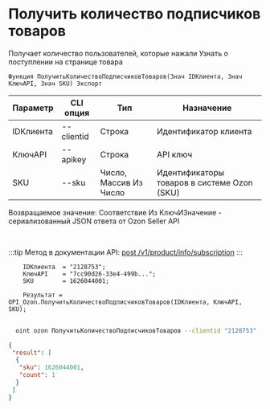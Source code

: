 ﻿---
sidebar_position: 16
---

# Получить количество подписчиков товаров
 Получает количество пользователей, которые нажали Узнать о поступлении на странице товара



`Функция ПолучитьКоличествоПодписчиковТоваров(Знач IDКлиента, Знач КлючAPI, Знач SKU) Экспорт`

  | Параметр | CLI опция | Тип | Назначение |
  |-|-|-|-|
  | IDКлиента | --clientid | Строка | Идентификатор клиента |
  | КлючAPI | --apikey | Строка | API ключ |
  | SKU | --sku | Число, Массив Из Число | Идентификаторы товаров в системе Ozon (SKU) |

  
  Возвращаемое значение:   Соответствие Из КлючИЗначение - сериализованный JSON ответа от Ozon Seller API

<br/>

:::tip
Метод в документации API: [post /v1/product/info/subscription](https://docs.ozon.ru/api/seller/#operation/ProductAPI_GetProductInfoSubscription)
:::
<br/>


```bsl title="Пример кода"
    IDКлиента  = "2128753";
    КлючAPI    = "7cc90d26-33e4-499b...";
    SKU        = 1626044001;

    Результат = OPI_Ozon.ПолучитьКоличествоПодписчиковТоваров(IDКлиента, КлючAPI, SKU);
```



```sh title="Пример команды CLI"
    
  oint ozon ПолучитьКоличествоПодписчиковТоваров --clientid "2128753" --apikey "7cc90d26-33e4-499b..." --sku %sku%

```

```json title="Результат"
{
 "result": [
  {
   "sku": 1626044001,
   "count": 1
  }
 ]
}
```
